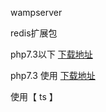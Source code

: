 wampserver

redis扩展包

php7.3以下 [下载地址](https://pecl.php.net/package/redis/4.1.0/windows)

php7.3 使用 [下载地址](https://windows.php.net/downloads/pecl/snaps/redis/4.2.0/)

使用【 ts   】

